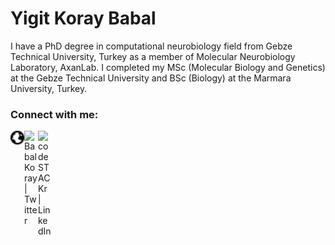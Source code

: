 # Yigit Koray Babal

I have a PhD degree in computational neurobiology field from Gebze Technical University, Turkey as a member of Molecular Neurobiology Laboratory, AxanLab. I completed my MSc (Molecular Biology and Genetics) at the Gebze Technical University and BSc (Biology) at the Marmara University, Turkey. 

### Connect with me:

[<img align="left" alt="yigitbabal.xyz" width="22px" src="https://raw.githubusercontent.com/iconic/open-iconic/master/svg/globe.svg" />](https://yigitbabal.github.io/)
[<img align="left" alt="BabalKoray | Twitter" width="22px" src="https://cdn.jsdelivr.net/npm/simple-icons@v3/icons/twitter.svg" />](https://twitter.com/BabalKoray)
[<img align="left" alt="codeSTACKr | LinkedIn" width="22px" src="https://cdn.jsdelivr.net/npm/simple-icons@v3/icons/linkedin.svg" />](https://www.linkedin.com/in/yigit-koray-babal-b76317137/)
<br />
<br />
